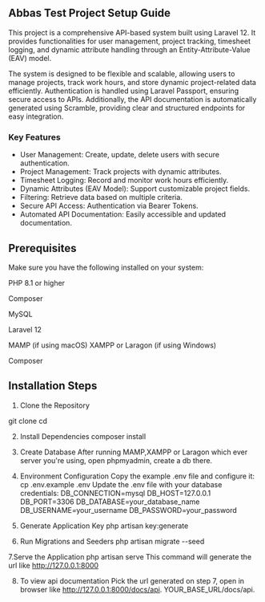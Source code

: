 ## Abbas Test Project Setup Guide

This project is a comprehensive API-based system built using Laravel 12. It provides functionalities for user management, project tracking, timesheet logging, and dynamic attribute handling through an Entity-Attribute-Value (EAV) model.

The system is designed to be flexible and scalable, allowing users to manage projects, track work hours, and store dynamic project-related data efficiently. Authentication is handled using Laravel Passport, ensuring secure access to APIs. Additionally, the API documentation is automatically generated using Scramble, providing clear and structured endpoints for easy integration.

### Key Features

- User Management: Create, update, delete users with secure authentication.
- Project Management: Track projects with dynamic attributes.
- Timesheet Logging: Record and monitor work hours efficiently.
- Dynamic Attributes (EAV Model): Support customizable project fields.
- Filtering: Retrieve data based on multiple criteria.
- Secure API Access: Authentication via Bearer Tokens.
- Automated API Documentation: Easily accessible and updated documentation.

## Prerequisites

Make sure you have the following installed on your system:

PHP 8.1 or higher

Composer

MySQL

Laravel 12

MAMP (if using macOS)
XAMPP or Laragon (if using Windows)

Composer

## Installation Steps

1. Clone the Repository

git clone <repository-url>
cd <project-directory>

2. Install Dependencies
composer install

3. Create Database
After running MAMP,XAMPP or Laragon which ever server you're using, open phpmyadmin, create a db there.

4. Environment Configuration
Copy the example .env file and configure it:
cp .env.example .env
Update the .env file with your database credentials:
DB_CONNECTION=mysql
DB_HOST=127.0.0.1
DB_PORT=3306
DB_DATABASE=your_database_name
DB_USERNAME=your_username
DB_PASSWORD=your_password

5. Generate Application Key
php artisan key:generate

6. Run Migrations and Seeders
php artisan migrate --seed

7.Serve the Application 
php artisan serve
This command will generate the url like http://127.0.0.1:8000

8. To view api documentation 
Pick the url generated on step 7, open in browser like http://127.0.0.1:8000/docs/api.
YOUR_BASE_URL/docs/api.